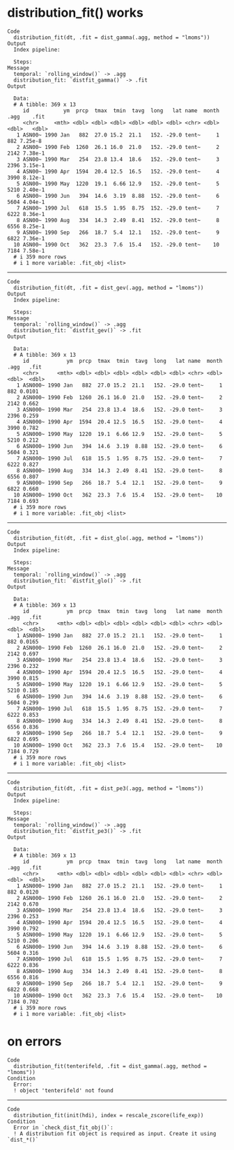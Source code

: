 # distribution_fit() works

    Code
      distribution_fit(dt, .fit = dist_gamma(.agg, method = "lmoms"))
    Output
      Index pipeline: 
      
      Steps: 
    Message
      temporal: `rolling_window()` -> .agg
      distribution_fit: `distfit_gamma()` -> .fit
    Output
      
      Data: 
      # A tibble: 369 x 13
         id           ym  prcp  tmax  tmin  tavg  long   lat name  month  .agg    .fit
         <chr>     <mth> <dbl> <dbl> <dbl> <dbl> <dbl> <dbl> <chr> <dbl> <dbl>   <dbl>
       1 ASN00~ 1990 Jan   882  27.0 15.2  21.1   152. -29.0 tent~     1   882 7.25e-8
       2 ASN00~ 1990 Feb  1260  26.1 16.0  21.0   152. -29.0 tent~     2  2142 7.38e-1
       3 ASN00~ 1990 Mar   254  23.8 13.4  18.6   152. -29.0 tent~     3  2396 3.15e-1
       4 ASN00~ 1990 Apr  1594  20.4 12.5  16.5   152. -29.0 tent~     4  3990 8.12e-1
       5 ASN00~ 1990 May  1220  19.1  6.66 12.9   152. -29.0 tent~     5  5210 2.40e-1
       6 ASN00~ 1990 Jun   394  14.6  3.19  8.88  152. -29.0 tent~     6  5604 4.04e-1
       7 ASN00~ 1990 Jul   618  15.5  1.95  8.75  152. -29.0 tent~     7  6222 8.36e-1
       8 ASN00~ 1990 Aug   334  14.3  2.49  8.41  152. -29.0 tent~     8  6556 8.25e-1
       9 ASN00~ 1990 Sep   266  18.7  5.4  12.1   152. -29.0 tent~     9  6822 7.36e-1
      10 ASN00~ 1990 Oct   362  23.3  7.6  15.4   152. -29.0 tent~    10  7184 7.58e-1
      # i 359 more rows
      # i 1 more variable: .fit_obj <list>

---

    Code
      distribution_fit(dt, .fit = dist_gev(.agg, method = "lmoms"))
    Output
      Index pipeline: 
      
      Steps: 
    Message
      temporal: `rolling_window()` -> .agg
      distribution_fit: `distfit_gev()` -> .fit
    Output
      
      Data: 
      # A tibble: 369 x 13
         id            ym  prcp  tmax  tmin  tavg  long   lat name  month  .agg   .fit
         <chr>      <mth> <dbl> <dbl> <dbl> <dbl> <dbl> <dbl> <chr> <dbl> <dbl>  <dbl>
       1 ASN000~ 1990 Jan   882  27.0 15.2  21.1   152. -29.0 tent~     1   882 0.0101
       2 ASN000~ 1990 Feb  1260  26.1 16.0  21.0   152. -29.0 tent~     2  2142 0.662 
       3 ASN000~ 1990 Mar   254  23.8 13.4  18.6   152. -29.0 tent~     3  2396 0.259 
       4 ASN000~ 1990 Apr  1594  20.4 12.5  16.5   152. -29.0 tent~     4  3990 0.782 
       5 ASN000~ 1990 May  1220  19.1  6.66 12.9   152. -29.0 tent~     5  5210 0.212 
       6 ASN000~ 1990 Jun   394  14.6  3.19  8.88  152. -29.0 tent~     6  5604 0.321 
       7 ASN000~ 1990 Jul   618  15.5  1.95  8.75  152. -29.0 tent~     7  6222 0.827 
       8 ASN000~ 1990 Aug   334  14.3  2.49  8.41  152. -29.0 tent~     8  6556 0.807 
       9 ASN000~ 1990 Sep   266  18.7  5.4  12.1   152. -29.0 tent~     9  6822 0.660 
      10 ASN000~ 1990 Oct   362  23.3  7.6  15.4   152. -29.0 tent~    10  7184 0.693 
      # i 359 more rows
      # i 1 more variable: .fit_obj <list>

---

    Code
      distribution_fit(dt, .fit = dist_glo(.agg, method = "lmoms"))
    Output
      Index pipeline: 
      
      Steps: 
    Message
      temporal: `rolling_window()` -> .agg
      distribution_fit: `distfit_glo()` -> .fit
    Output
      
      Data: 
      # A tibble: 369 x 13
         id            ym  prcp  tmax  tmin  tavg  long   lat name  month  .agg   .fit
         <chr>      <mth> <dbl> <dbl> <dbl> <dbl> <dbl> <dbl> <chr> <dbl> <dbl>  <dbl>
       1 ASN000~ 1990 Jan   882  27.0 15.2  21.1   152. -29.0 tent~     1   882 0.0165
       2 ASN000~ 1990 Feb  1260  26.1 16.0  21.0   152. -29.0 tent~     2  2142 0.697 
       3 ASN000~ 1990 Mar   254  23.8 13.4  18.6   152. -29.0 tent~     3  2396 0.232 
       4 ASN000~ 1990 Apr  1594  20.4 12.5  16.5   152. -29.0 tent~     4  3990 0.815 
       5 ASN000~ 1990 May  1220  19.1  6.66 12.9   152. -29.0 tent~     5  5210 0.185 
       6 ASN000~ 1990 Jun   394  14.6  3.19  8.88  152. -29.0 tent~     6  5604 0.299 
       7 ASN000~ 1990 Jul   618  15.5  1.95  8.75  152. -29.0 tent~     7  6222 0.853 
       8 ASN000~ 1990 Aug   334  14.3  2.49  8.41  152. -29.0 tent~     8  6556 0.836 
       9 ASN000~ 1990 Sep   266  18.7  5.4  12.1   152. -29.0 tent~     9  6822 0.695 
      10 ASN000~ 1990 Oct   362  23.3  7.6  15.4   152. -29.0 tent~    10  7184 0.729 
      # i 359 more rows
      # i 1 more variable: .fit_obj <list>

---

    Code
      distribution_fit(dt, .fit = dist_pe3(.agg, method = "lmoms"))
    Output
      Index pipeline: 
      
      Steps: 
    Message
      temporal: `rolling_window()` -> .agg
      distribution_fit: `distfit_pe3()` -> .fit
    Output
      
      Data: 
      # A tibble: 369 x 13
         id            ym  prcp  tmax  tmin  tavg  long   lat name  month  .agg   .fit
         <chr>      <mth> <dbl> <dbl> <dbl> <dbl> <dbl> <dbl> <chr> <dbl> <dbl>  <dbl>
       1 ASN000~ 1990 Jan   882  27.0 15.2  21.1   152. -29.0 tent~     1   882 0.0120
       2 ASN000~ 1990 Feb  1260  26.1 16.0  21.0   152. -29.0 tent~     2  2142 0.670 
       3 ASN000~ 1990 Mar   254  23.8 13.4  18.6   152. -29.0 tent~     3  2396 0.253 
       4 ASN000~ 1990 Apr  1594  20.4 12.5  16.5   152. -29.0 tent~     4  3990 0.792 
       5 ASN000~ 1990 May  1220  19.1  6.66 12.9   152. -29.0 tent~     5  5210 0.206 
       6 ASN000~ 1990 Jun   394  14.6  3.19  8.88  152. -29.0 tent~     6  5604 0.316 
       7 ASN000~ 1990 Jul   618  15.5  1.95  8.75  152. -29.0 tent~     7  6222 0.836 
       8 ASN000~ 1990 Aug   334  14.3  2.49  8.41  152. -29.0 tent~     8  6556 0.816 
       9 ASN000~ 1990 Sep   266  18.7  5.4  12.1   152. -29.0 tent~     9  6822 0.668 
      10 ASN000~ 1990 Oct   362  23.3  7.6  15.4   152. -29.0 tent~    10  7184 0.702 
      # i 359 more rows
      # i 1 more variable: .fit_obj <list>

# on errors

    Code
      distribution_fit(tenterifeld, .fit = dist_gamma(.agg, method = "lmoms"))
    Condition
      Error:
      ! object 'tenterifeld' not found

---

    Code
      distribution_fit(init(hdi), index = rescale_zscore(life_exp))
    Condition
      Error in `check_dist_fit_obj()`:
      ! A distribution fit object is required as input. Create it using `dist_*()`

